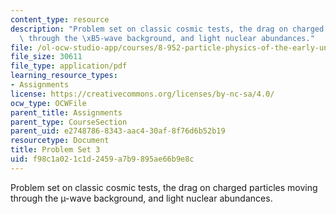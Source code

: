 ```yaml
---
content_type: resource
description: "Problem set on classic cosmic tests, the drag on charged particles moving\
  \ through the \xB5-wave background, and light nuclear abundances."
file: /ol-ocw-studio-app/courses/8-952-particle-physics-of-the-early-universe-fall-2004/f98c1a021c1d2459a7b9895ae66b9e8c_ps3.pdf
file_size: 30611
file_type: application/pdf
learning_resource_types:
- Assignments
license: https://creativecommons.org/licenses/by-nc-sa/4.0/
ocw_type: OCWFile
parent_title: Assignments
parent_type: CourseSection
parent_uid: e2748786-8343-aac4-30af-8f76d6b52b19
resourcetype: Document
title: Problem Set 3
uid: f98c1a02-1c1d-2459-a7b9-895ae66b9e8c
---
```

Problem set on classic cosmic tests, the drag on charged particles moving through the µ-wave background, and light nuclear abundances.